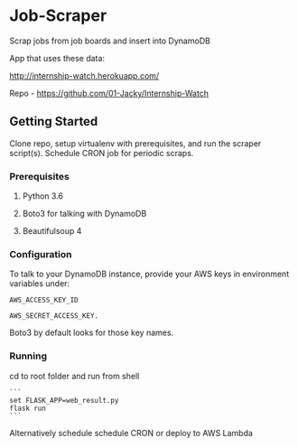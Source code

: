 # Job-Scraper

Scrap jobs from job boards and insert into DynamoDB

App that uses these data: 

http://internship-watch.herokuapp.com/

Repo - https://github.com/01-Jacky/Internship-Watch

## Getting Started 

Clone repo, setup virtualenv with prerequisites, and run the scraper script(s). Schedule CRON job for periodic scraps. 

### Prerequisites

1. Python 3.6

2. Boto3 for talking with DynamoDB

3. Beautifulsoup 4 

### Configuration

To talk to your DynamoDB instance, provide your AWS keys in environment variables under:
 
    AWS_ACCESS_KEY_ID 
    
    AWS_SECRET_ACCESS_KEY. 

Boto3 by default looks for those key names.

### Running

cd to root folder and run from shell

    ```
    set FLASK_APP=web_result.py
    flask run
    ```
    
Alternatively schedule schedule CRON or deploy to AWS Lambda





